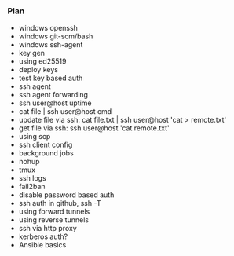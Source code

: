 ### Plan

- windows openssh
- windows git-scm/bash
- windows ssh-agent
- key gen
- using ed25519
- deploy keys
- test key based auth
- ssh agent
- ssh agent forwarding
- ssh user@host uptime
- cat file | ssh user@host cmd
- update file via ssh: cat file.txt | ssh user@host 'cat > remote.txt'
- get file via ssh:  ssh user@host 'cat remote.txt'
- using scp
- ssh client config
- background jobs
- nohup
- tmux
- ssh logs
- fail2ban
- disable password based auth
- ssh auth in github, ssh -T
- using forward tunnels
- using reverse tunnels
- ssh via http proxy
- kerberos auth?
- Ansible basics

